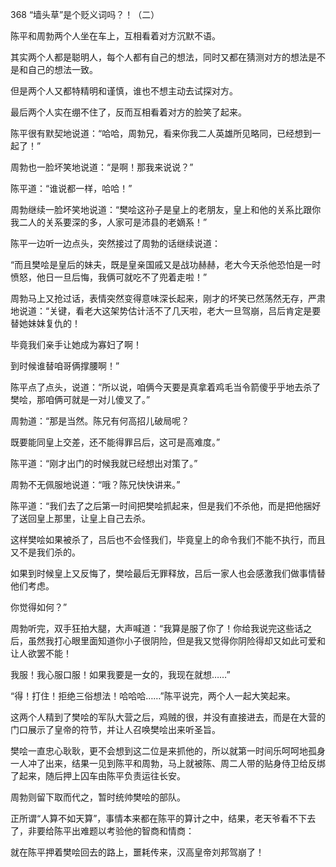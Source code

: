 368 “墙头草”是个贬义词吗？！（二）



陈平和周勃两个人坐在车上，互相看着对方沉默不语。

其实两个人都是聪明人，每个人都有自己的想法，同时又都在猜测对方的想法是不是和自己的想法一致。

但是两个人又都特精明和谨慎，谁也不想主动去试探对方。

最后两个人实在绷不住了，反而互相看着对方的脸笑了起来。



陈平很有默契地说道：“哈哈，周勃兄，看来你我二人英雄所见略同，已经想到一起了！”

周勃也一脸坏笑地说道：“是啊！那我来说说？”

陈平道：“谁说都一样，哈哈！”

周勃继续一脸坏笑地说道：“樊哙这孙子是皇上的老朋友，皇上和他的关系比跟你我二人的关系要深的多，人家可是沛县的老嫡系！”

陈平一边听一边点头，突然接过了周勃的话继续说道：

“而且樊哙是皇后的妹夫，既是皇亲国戚又是战功赫赫，老大今天杀他恐怕是一时愤怒，他日一旦后悔，我俩可就吃不了兜着走啦！”

周勃马上又抢过话，表情突然变得意味深长起来，刚才的坏笑已然荡然无存，严肃地说道：“关键，看老大这架势估计活不了几天啦，老大一旦驾崩，吕后肯定是要替她妹妹复仇的！

毕竟我们亲手让她成为寡妇了啊！

到时候谁替咱哥俩撑腰啊！”

陈平点了点头，说道：“所以说，咱俩今天要是真拿着鸡毛当令箭傻乎乎地去杀了樊哙，那咱俩可就是一对儿傻叉了。”

周勃道：“那是当然。陈兄有何高招儿破局呢？

既要能同皇上交差，还不能得罪吕后，这可是高难度。”

陈平道：“刚才出门的时候我就已经想出对策了。” 

周勃不无佩服地说道：“哦？陈兄快快讲来。”

陈平道：“我们去了之后第一时间把樊哙抓起来，但是我们不杀他，而是把他捆好了送回皇上那里，让皇上自己去杀。

这样樊哙如果被杀了，吕后也不会怪我们，毕竟皇上的命令我们不能不执行，而且又不是我们杀的。

如果到时候皇上又反悔了，樊哙最后无罪释放，吕后一家人也会感激我们做事情替他们考虑。

你觉得如何？”

周勃听完，双手狂拍大腿，大声喊道：“我算是服了你了！你给我说完这些话之后，虽然我打心眼里面知道你小子很阴险，但是我又觉得你阴险得却又如此可爱和让人欲罢不能！

我服！我心服口服！如果我要是一女的，我现在就想……”

“得！打住！拒绝三俗想法！哈哈哈……”陈平说完，两个人一起大笑起来。



这两个人精到了樊哙的军队大营之后，鸡贼的很，并没有直接进去，而是在大营的门口展示了皇帝的符节，并让人召唤樊哙出来听圣旨。

樊哙一直忠心耿耿，更不会想到这二位是来抓他的，所以就第一时间乐呵呵地孤身一人冲了出来，结果一见到陈平和周勃，马上就被陈、周二人带的贴身侍卫给反绑了起来，随后押上囚车由陈平负责运往长安。

周勃则留下取而代之，暂时统帅樊哙的部队。

正所谓“人算不如天算”，事情本来都在陈平的算计之中，结果，老天爷看不下去了，非要给陈平出难题以考验他的智商和情商：

就在陈平押着樊哙回去的路上，噩耗传来，汉高皇帝刘邦驾崩了！

